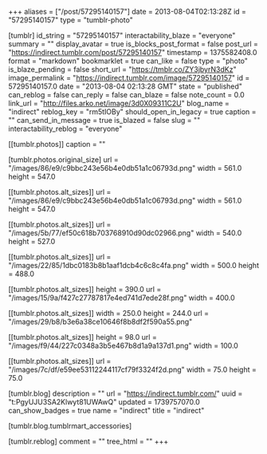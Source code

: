+++
aliases = ["/post/57295140157"]
date = 2013-08-04T02:13:28Z
id = "57295140157"
type = "tumblr-photo"

[tumblr]
id_string = "57295140157"
interactability_blaze = "everyone"
summary = ""
display_avatar = true
is_blocks_post_format = false
post_url = "https://indirect.tumblr.com/post/57295140157"
timestamp = 1375582408.0
format = "markdown"
bookmarklet = true
can_like = false
type = "photo"
is_blaze_pending = false
short_url = "https://tmblr.co/ZY3jbyrN3dKz"
image_permalink = "https://indirect.tumblr.com/image/57295140157"
id = 57295140157.0
date = "2013-08-04 02:13:28 GMT"
state = "published"
can_reblog = false
can_reply = false
can_blaze = false
note_count = 0.0
link_url = "http://files.arko.net/image/3d0X09311C2U"
blog_name = "indirect"
reblog_key = "rm5tIOBy"
should_open_in_legacy = true
caption = ""
can_send_in_message = true
is_blazed = false
slug = ""
interactability_reblog = "everyone"

[[tumblr.photos]]
caption = ""

[tumblr.photos.original_size]
url = "/images/86/e9/c9bbc243e56b4e0db51a1c06793d.png"
width = 561.0
height = 547.0

[[tumblr.photos.alt_sizes]]
url = "/images/86/e9/c9bbc243e56b4e0db51a1c06793d.png"
width = 561.0
height = 547.0

[[tumblr.photos.alt_sizes]]
url = "/images/5b/77/ef50c618b703768910d90dc02966.png"
width = 540.0
height = 527.0

[[tumblr.photos.alt_sizes]]
url = "/images/22/85/1dbc0183b8b1aaf1dcb4c6c8c4fa.png"
width = 500.0
height = 488.0

[[tumblr.photos.alt_sizes]]
height = 390.0
url = "/images/15/9a/f427c27787817e4ed741d7ede28f.png"
width = 400.0

[[tumblr.photos.alt_sizes]]
width = 250.0
height = 244.0
url = "/images/29/b8/b3e6a38ce10646f8b8df2f590a55.png"

[[tumblr.photos.alt_sizes]]
height = 98.0
url = "/images/f9/44/227c0348a3b5e467b8d1a9a137d1.png"
width = 100.0

[[tumblr.photos.alt_sizes]]
url = "/images/7c/df/e59ee53112244117cf79f3324f2d.png"
width = 75.0
height = 75.0

[tumblr.blog]
description = ""
url = "https://indirect.tumblr.com/"
uuid = "t:PgyUJU3SA2Klwyt81UWAwQ"
updated = 1739757070.0
can_show_badges = true
name = "indirect"
title = "indirect"

[tumblr.blog.tumblrmart_accessories]

[tumblr.reblog]
comment = ""
tree_html = ""
+++
